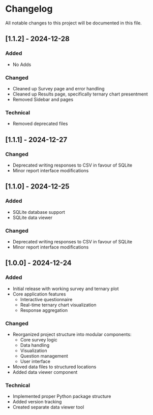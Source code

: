 # Changelog

All notable changes to this project will be documented in this file.

## [1.1.2] - 2024-12-28
### Added
- No Adds

### Changed
- Cleaned up Survey page and error handling
- Cleaned up Results page, specifically ternary chart presentment
- Removed Sidebar and pages

### Technical
- Removed deprecated files

## [1.1.1] - 2024-12-27

### Changed
- Deprecated writing responses to CSV in favour of SQLite
- Minor report interface modifications

## [1.1.0] - 2024-12-25
### Added
- SQLite database support
- SQLite data viewer

### Changed
- Deprecated writing responses to CSV in favour of SQLite
- Minor report interface modifications

## [1.0.0] - 2024-12-24
### Added
- Initial release with working survey and ternary plot
- Core application features
  - Interactive questionnaire
  - Real-time ternary chart visualization
  - Response aggregation

### Changed
- Reorganized project structure into modular components:
  - Core survey logic
  - Data handling
  - Visualization
  - Question management
  - User interface
- Moved data files to structured locations
- Added data viewer component

### Technical
- Implemented proper Python package structure
- Added version tracking
- Created separate data viewer tool